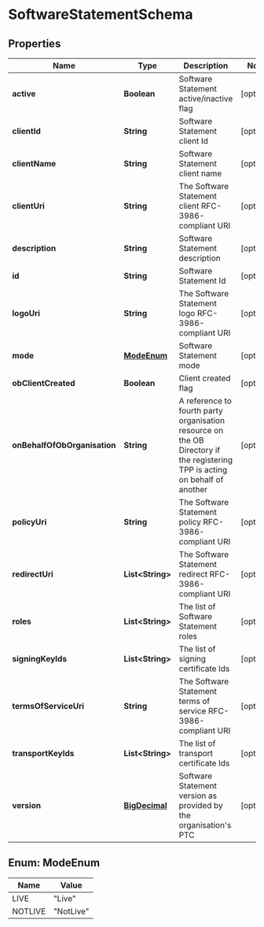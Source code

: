 
# SoftwareStatementSchema

## Properties
Name | Type | Description | Notes
------------ | ------------- | ------------- | -------------
**active** | **Boolean** | Software Statement active/inactive flag |  [optional]
**clientId** | **String** | Software Statement client Id |  [optional]
**clientName** | **String** | Software Statement client name |  [optional]
**clientUri** | **String** | The Software Statement client RFC-3986-compliant URI |  [optional]
**description** | **String** | Software Statement description |  [optional]
**id** | **String** | Software Statement Id |  [optional]
**logoUri** | **String** | The Software Statement logo RFC-3986-compliant URI |  [optional]
**mode** | [**ModeEnum**](#ModeEnum) | Software Statement mode |  [optional]
**obClientCreated** | **Boolean** | Client created flag |  [optional]
**onBehalfOfObOrganisation** | **String** | A reference to fourth party organisation resource on the OB Directory if the registering TPP is acting on behalf of another |  [optional]
**policyUri** | **String** | The Software Statement policy RFC-3986-compliant URI |  [optional]
**redirectUri** | **List&lt;String&gt;** | The Software Statement redirect RFC-3986-compliant URI |  [optional]
**roles** | **List&lt;String&gt;** | The list of Software Statement roles |  [optional]
**signingKeyIds** | **List&lt;String&gt;** | The list of signing certificate Ids |  [optional]
**termsOfServiceUri** | **String** | The Software Statement terms of service RFC-3986-compliant URI |  [optional]
**transportKeyIds** | **List&lt;String&gt;** | The list of transport certificate Ids |  [optional]
**version** | [**BigDecimal**](BigDecimal.md) | Software Statement version as provided by the organisation&#39;s PTC |  [optional]


<a name="ModeEnum"></a>
## Enum: ModeEnum
Name | Value
---- | -----
LIVE | &quot;Live&quot;
NOTLIVE | &quot;NotLive&quot;



